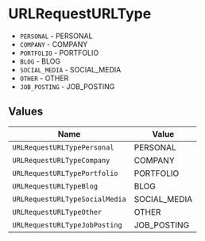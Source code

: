 # URLRequestURLType

* `PERSONAL` - PERSONAL
* `COMPANY` - COMPANY
* `PORTFOLIO` - PORTFOLIO
* `BLOG` - BLOG
* `SOCIAL_MEDIA` - SOCIAL_MEDIA
* `OTHER` - OTHER
* `JOB_POSTING` - JOB_POSTING


## Values

| Name                           | Value                          |
| ------------------------------ | ------------------------------ |
| `URLRequestURLTypePersonal`    | PERSONAL                       |
| `URLRequestURLTypeCompany`     | COMPANY                        |
| `URLRequestURLTypePortfolio`   | PORTFOLIO                      |
| `URLRequestURLTypeBlog`        | BLOG                           |
| `URLRequestURLTypeSocialMedia` | SOCIAL_MEDIA                   |
| `URLRequestURLTypeOther`       | OTHER                          |
| `URLRequestURLTypeJobPosting`  | JOB_POSTING                    |